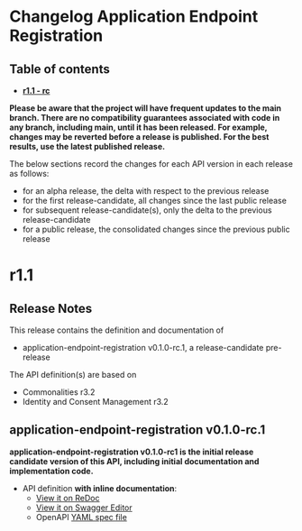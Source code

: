 # Changelog Application Endpoint Registration

## Table of contents

- **[r1.1 - rc](#r11---rc)**

**Please be aware that the project will have frequent updates to the main branch. There are no compatibility guarantees associated with code in any branch, including main, until it has been released. For example, changes may be reverted before a release is published. For the best results, use the latest published release.**

The below sections record the changes for each API version in each release as follows:

* for an alpha release, the delta with respect to the previous release
* for the first release-candidate, all changes since the last public release
* for subsequent release-candidate(s), only the delta to the previous release-candidate
* for a public release, the consolidated changes since the previous public release

<!--Repeat the below release section (header 1 and subsections) at the top of this file for each new (pre-)release-->

# r1.1

## Release Notes


This release contains the definition and documentation of
* application-endpoint-registration v0.1.0-rc.1, a release-candidate pre-release

The API definition(s) are based on
* Commonalities r3.2
* Identity and Consent Management r3.2

## application-endpoint-registration v0.1.0-rc.1

**application-endpoint-registration v0.1.0-rc1 is the initial release candidate version of this API, including initial documentation and implementation code.**

- API definition **with inline documentation**:
  - [View it on ReDoc](https://redocly.github.io/redoc/?url=https://raw.githubusercontent.com/camaraproject/ApplicationEndpointRegistration/r1.1/code/API_definitions/application-endpoint-registration.yaml&nocors)
  - [View it on Swagger Editor](https://camaraproject.github.io/swagger-ui/?url=https://raw.githubusercontent.com/camaraproject/ApplicationEndpointRegistration/r1.1/code/API_definitions/application-endpoint-registration.yaml)
  - OpenAPI [YAML spec file](https://github.com/camaraproject/ApplicationEndpointRegistration/blob/r1.1/code/API_definitions/application-endpoint-registration.yaml)
